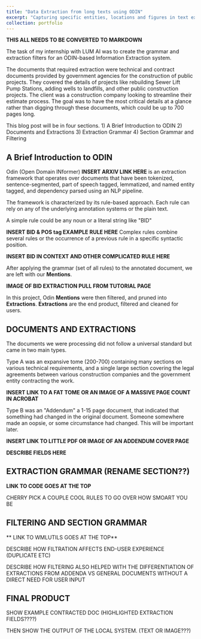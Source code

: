 ```yaml
---
title: "Data Extraction from long texts using ODIN"
excerpt: "Capturing specific entities, locations and figures in text extracted from PDFs using syntactic rules. <br/><img src='/images/internship-post-image.png'>"
collection: portfolio
---
```


**THIS ALL NEEDS TO BE CONVERTED TO MARKDOWN**

The task of my internship with LUM AI was to create the grammar and extraction filters for an ODIN-based Information Extraction system. 

The documents that required extraction were technical and contract documents provided by government agencies for the construction of public projects. They covered the details of projects like rebuilding Sewer Lift Pump Stations, adding wells to landfills, and other public construction projects. The client was a construction company looking to streamline their estimate process. The goal was to have the most critical details at a glance rather than digging through these documents, which could be up to 700 pages long.

This blog post will be in four sections.
	1) A Brief Introduction to ODIN
	2) Documents and Extractions
	3) Extraction Grammar
	4) Section Grammar and Filtering

## A Brief Introduction to ODIN

Odin (Open Domain INformer) **INSERT ARXIV LINK HERE** is an extraction framework that operates over documents that have been tokenized, sentence-segmented, part of speech tagged, lemmatized, and named entity tagged, and dependency parsed using an NLP pipeline.  

The framework is characterized by its rule-based approach. Each rule can rely on any of the underlying annotation systems or the plain text. 

A simple rule could be any noun or a literal string like "BID"

**INSERT BID & POS tag EXAMPLE RULE HERE**
Complex rules combine several rules or the occurrence of a previous rule in a specific syntactic position.

**INSERT BID IN CONTEXT AND OTHER COMPLICATED RULE HERE**

After applying the grammar (set of all rules) to the annotated document, we are left with our **Mentions**. 

**IMAGE OF BID EXTRACTION PULL FROM TUTORIAL PAGE**

In this project, Odin **Mentions** were then filtered, and pruned into **Extractions**. **Extractions** are the end product, filtered and cleaned for users.  

## DOCUMENTS AND EXTRACTIONS	 
The documents we were processing did not follow a universal standard but came in two main types. 

Type A was an expansive tome (200-700) containing many sections on various technical requirements, and a single large section covering the legal agreements between various construction companies and the government entity contracting the work. 

**INSERT LINK TO A FAT TOME OR AN IMAGE OF A MASSIVE PAGE COUNT IN ACROBAT**

Type B  was an "Addendum" a 1-15 page document, that indicated that something had changed in the original document. Someone somewhere made an oopsie, or some circumstance had changed. This will be important later.

**INSERT LINK TO LITTLE PDF OR IMAGE OF AN ADDENDUM COVER PAGE**

**DESCRIBE FIELDS HERE**

## EXTRACTION GRAMMAR (RENAME SECTION??)

**LINK TO CODE GOES AT THE TOP**

CHERRY PICK A COUPLE COOL RULES TO GO OVER HOW SMOART YOU BE

## FILTERING AND SECTION GRAMMAR

** LINK TO WMLUTILS GOES AT THE TOP**

DESCRIBE HOW FILTRATION AFFECTS END-USER EXPERIENCE (DUPLICATE ETC)

DESCRIBE HOW FILTERING ALSO HELPED WITH THE DIFFERENTIATION OF EXTRACTIONS FROM ADDENDA VS GENERAL DOCUMENTS WITHOUT A DIRECT NEED FOR USER INPUT

## FINAL PRODUCT

SHOW EXAMPLE CONTRACTED DOC (HIGHLIGHTED EXTRACTION FIELDS????)

THEN SHOW THE OUTPUT OF THE LOCAL SYSTEM. (TEXT OR IMAGE???)

<!-- This is an item in your portfolio that describes your internship. It can have images or nice text. If you name the file .md, it will be parsed as markdown. If you name the file .html, it will be parsed as HTML.

As you're describing the content of your internship, be sure to describe how you were able to apply the concepts and skills you acquired from HLT courses to your internship. You'll also want to describe the things that you learned from the internship itself that might help you in future work.

## Evaluation criteria
Remember that each of the two projects in your portfolio will be evaluated on these points:

* **Length**: A summary of the project goals, technology used, and outcomes, as appropriate for a general technical audience, between 1000 and 3000 words (not counting code)
* **Content**: student’s experience demonstrates the learning outcomes for the MSHLT program [^note]
* **Code**: Code is contained in the site, or a link to the code (such as in a GitHub repository) exists on the site.
* **Professionalism**: Free of grammatical, mechanical, and stylistic issues
* **Above and beyond**: How well does this component communicate the most relevant features?

[^note]: The learning outcomes of the MSHLT program are:
    
    1. Students will demonstrate programming skills for the workplace.
    2. Students will be able to use fundamental algorithms and concepts in Natural Language Processing.
    3. Students will show knowledge of tools and packages used in Natural Language Processing. -->
